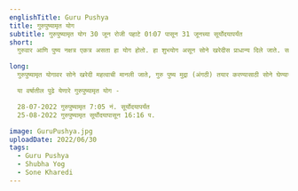 ```yaml
---
englishTitle: Guru Pushya
title: गुरुपुष्यामृत योग
subtitle: गुरुपुष्यामृत योग 30 जून रोजी पहाटे 01ः07 पासून 31 जूनच्या सूर्योदयापर्यंत
short:
  गुरुवार आणि पुष्य नक्षत्र एकत्र असता हा योग होतो. हा शुभयोग असून सोने खरेदीस प्राधान्य दिले जाते. सर्व लौकिक / व्यावहारिक कार्यांसाठी हा योग शुभ मानला जातो. वर्षातून ३ - ४ वेळा हा योग येतो.

long:
  गुरुपुष्यामृत योगावर सोने खरेदी महत्वाची मानली जाते, गुरु पुष्य मुद्रा (अंगठी) तयार करण्यासाठी सोने घेण्यास सुरुवात करावयाची ती गुरुपुष्य योगावर करावी, तो दिवस शुभ असावा. कोणताही कुयोग नसावा. अशा दिवशी पहिल्यांदा सोने खरेदी करावे आणि पुढे येणाऱ्या प्रत्येक महिन्यातील पुष्य नक्षत्रावर थोडे थोडे सोने खरेदी करीत जावे. या प्रमाणे 27 वेळा सोने खरेदी करून त्याची अंगठी तयार करून घ्यावी.  शुभदिनी ती अंगठी विधिवत् धारण करावी. या विधिची देवता बृहस्पति आहे. ही अंगठी धनलाभ घडविते व सर्व कार्यात यश देते, असे मानले जाते.

  या वर्षातील पुढे येणारे गुरुपुष्यामृत योग -

  28-07-2022 गुरुपुष्यामृत 7:05 नं. सूर्योदयापर्यंत
  25-08-2022 गुरुपुष्यामृत सूर्योदयापासून 16:16 प.

image: GuruPushya.jpg
uploadDate: 2022/06/30
tags:
  - Guru Pushya
  - Shubha Yog
  - Sone Kharedi
---
```

